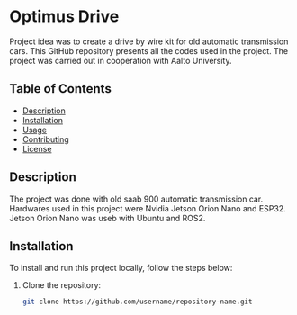 # Optimus Drive

Project idea was to create a drive by wire kit for old automatic transmission cars.
This GitHub repository presents all the codes used in the project.
The project was carried out in cooperation with Aalto University.



## Table of Contents
- [Description](#description)
- [Installation](#installation)
- [Usage](#usage)
- [Contributing](#contributing)
- [License](#license)

## Description

The project was done with old saab 900 automatic transmission car.
Hardwares used in this project were Nvidia Jetson Orion Nano and ESP32.
Jetson Orion Nano was useb with Ubuntu and ROS2.


## Installation

To install and run this project locally, follow the steps below:

1. Clone the repository:
   ```bash
   git clone https://github.com/username/repository-name.git
